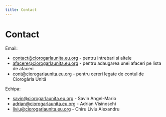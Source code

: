 ```yaml
---
title: Contact
---
```


# Contact

Email:

* [contact@ciorogarlaunita.eu.org](mailto:contact@ciorogarlaunita.eu.org) - pentru intrebari si altele
* [afacere@ciorogarlaunita.eu.org](mailto:afacere@ciorogarlaunita.eu.org) - pentru adaugarea unei afaceri pe lista de afaceri
* [cont@ciorogarlaunita.eu.org](mailto:cont@ciorogarlaunita.eu.org) - pentru cereri legate de contul de Ciorogârla Unită

Echipa:

* [savin@ciorogarlaunita.eu.org](mailto:savin@ciorogarlaunita.eu.org) - Savin Angel-Mario
* [adrian@ciorogarlaunita.eu.org](maito:adrian@ciorogarlaunita.eu.org) - Adrian Visinoschi
* [liviu@ciorogarlaunita.eu.org](maito:liviu@ciorogarlaunita.eu.org) - Chiru Liviu Alexandru
